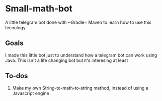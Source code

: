 # Small-math-bot
A little telegram bot done with ~Gradle~ Maven to learn how to use this tecnology

## Goals
I made this little bot just to understand how a telegram bot can work using Java. This isn't a life changing bot but it's interesing at least

## To-dos
1. Make my own String-to-math-to-string method, instead of using a Javascript engine
